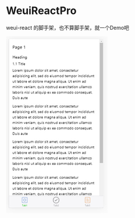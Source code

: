 # WeuiReactPro
weui-react 的脚手架，也不算脚手架，就一个Demo吧

![](https://github.com/LukeChenyk/WeuiReactPro/raw/master/效果图.jpg)  
